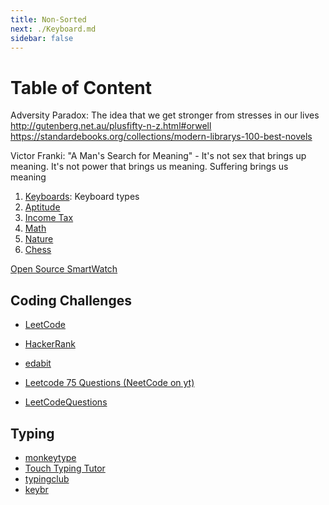 ```yaml
---
title: Non-Sorted
next: ./Keyboard.md
sidebar: false
---
```


# Table of Content

Adversity Paradox: The idea that we get stronger from stresses in our lives
http://gutenberg.net.au/plusfifty-n-z.html#orwell
https://standardebooks.org/collections/modern-librarys-100-best-novels

Victor Franki: "A Man's Search for Meaning" - It's not sex that brings up meaning. It's not power that brings us meaning. Suffering brings us meaning

1. [Keyboards](./Keyboard.md): Keyboard types
3. [Aptitude](./Apti/Programs/)
4. [Income Tax](./Finance/Income-Tax.md)
5. [Math](./Math/)
6. [Nature](./Nature.md)
7. [Chess](./Chess.md)

[Open Source SmartWatch](https://open-smartwatch.github.io/)

## Coding Challenges

- [LeetCode](https://leetcode.com)
- [HackerRank](https://www.hackerrank.com)
- [edabit](https://edabit.com)

- [Leetcode 75 Questions (NeetCode on yt)](https://docs.google.com/spreadsheets/d/1A2PaQKcdwO_lwxz9bAnxXnIQayCouZP6d-ENrBz_NXc/edit#gid=0)
- [LeetCodeQuestions](https://gist.github.com/krishnadey30/88c4e2f601e96597974c00185e479532)

## Typing

- [monkeytype](https://monkeytype.com/login)
- [Touch Typing Tutor](https://www.touchtypingtutor.net/typing-tutorial)
- [typingclub](https://www.typingclub.com/sportal/)
- [keybr](https://www.keybr.com/)
